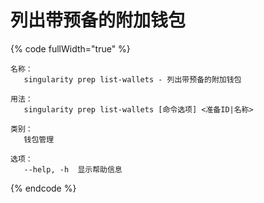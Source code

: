 # 列出带预备的附加钱包

{% code fullWidth="true" %}
```
名称：
   singularity prep list-wallets - 列出带预备的附加钱包

用法：
   singularity prep list-wallets [命令选项] <准备ID|名称>

类别：
   钱包管理

选项：
   --help, -h  显示帮助信息
```
{% endcode %}